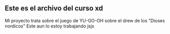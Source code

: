 ## Este es el archivo del curso xd 
Mi proyecto trata sobre el juego de YU-GO-OH sobre el drew de los "Dioses nordicos" 
Este aun lo estoy trabajando jsjs 
